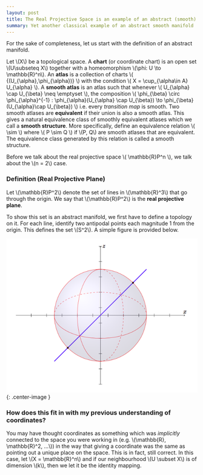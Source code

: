 ```yaml
---
layout: post
title: The Real Projective Space is an example of an abstract (smooth) manifold
summary: Yet another classical example of an abstract smooth manifold
---
```


For the sake of completeness, let us start with the definition of an abstract manifold.

Let \\(X\\) be a topological space. A __chart__ (or coordinate chart) is an open set \\(U\subseteq X\\)
together with a homeomorphism \\(\phi: U \to \mathbb{R}^n\\). An __atlas__ is a collection of charts \\( \{\(U_{\alpha},\phi_{\alpha})\} \\) with the condition
\\( X = \cup_{\alpha\in A} U_{\alpha} \\). A __smooth atlas__ is an atlas such that whenever \\( U_{\alpha} \cap U_{\beta} \neq \emptyset \\), the composition
\\( \phi_{\beta} \circ \phi_{\alpha}^{-1} : \phi_{\alpha}(U_{\alpha} \cap U_{\beta}) \to \phi_{\beta}(U_{\alpha}\cap U_{\beta}) \\) i.e. every _transition map_ is smooth.
Two smooth atlases are __equivalent__ if their union is also a smooth atlas. This gives a natural equivalence class of smoothly equivalent atlases 
which we call a __smooth structure__. More specifically, define an equivalence relation \\( \sim \\) where \\( P \sim Q \\) if \\(P, Q\\) are smooth atlases that are
equivalent. The equivalence class generated by this relation is called a smooth structure.

Before we talk about the real projective space \\( \mathbb{R}P^n \\), we talk about the \\(n = 2\\) case.

### Definition (Real Projective Plane)
Let \\(\mathbb{R}P^2\\) denote the set of lines in \\(\mathbb{R}^3\\) that go through the origin. We say that 
\\(\mathbb{R}P^2\\) is the __real projective plane__.

To show this set is an abstract manifold, we first have to define a topology on it. For each line, identify two antipodal points
each magnitude 1 from the origin. This defines the set \\(S^2\\). A simple figure is provided below.

![RP2](/assets/RP2.png){: .center-image }


### How does this fit in with my previous understanding of coordinates?

You may have thought coordinates as something which was _implicitly_ connected to the space
you were working in (e.g. \\(\mathbb{R}, \mathbb{R}^2, ...\\)) in the way that giving a
coordinate was the same as pointing out a unique place on the space. This is in fact, still
correct. In this case, let \\(X = \mathbb{R}^n\\) and if our neighbourhood \\(U \subset X\\)
is of dimension \\(k\\), then we let it be the identity mapping.
